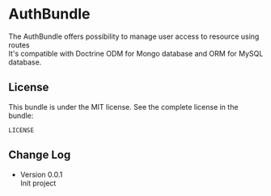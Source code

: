 AuthBundle
============

The AuthBundle offers possibility to manage user access to resource using routes  
It's compatible with Doctrine ODM for Mongo database and ORM for MySQL database.  

License
-------

This bundle is under the MIT license. See the complete license in the bundle:

    LICENSE
    

Change Log
---------------------------

* Version 0.0.1  
  Init project  
